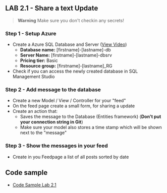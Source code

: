 ## LAB 2.1 - Share a text Update ##   

> **Warning**
> Make sure you don't checkin any secrets!

### Step 1 - Setup Azure ### 
* Create a Azure SQL Database and Server ([View Video](https://vimeo.com/209195795))
   * **Database name:** [firstname]-[lastname]-db   
   * **Server Name:** [firstname]-[lastname]-dbsrv     
   * **Pricing tier:** Basic    
   * **Resource group:** [firstname]-[lastname]_RG      
* Check if you can access the newly created database in SQL Management Studio

### Step 2 - Add message to the database ###
* Create a new Model / View / Controller for your "feed"
* On the feed page create a small form, for sharing a update
* Create an action that:
   * Saves the message to the Database (Entities framework) (**Don't put your connection string in Git**)
   * Make sure your model also stores a time stamp which will be shown next to the "message"

### Step 3 - Show the messages in your feed
* Create in you Feedpage a list of all posts sorted by date

## Code sample ##
* [Code Sample Lab 2.1](https://github.com/OrdinaSD/AzureChallenge-Henk-Boelman/tree/lab_2_1)
